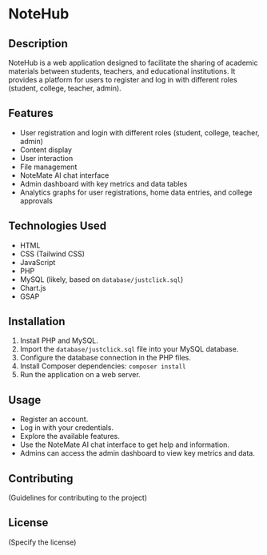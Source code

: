 # NoteHub

## Description

NoteHub is a web application designed to facilitate the sharing of academic materials between students, teachers, and educational institutions. It provides a platform for users to register and log in with different roles (student, college, teacher, admin).

## Features

*   User registration and login with different roles (student, college, teacher, admin)
*   Content display
*   User interaction
*   File management
*   NoteMate AI chat interface
*   Admin dashboard with key metrics and data tables
*   Analytics graphs for user registrations, home data entries, and college approvals

## Technologies Used

*   HTML
*   CSS (Tailwind CSS)
*   JavaScript
*   PHP
*   MySQL (likely, based on `database/justclick.sql`)
*   Chart.js
*   GSAP

## Installation

1.  Install PHP and MySQL.
2.  Import the `database/justclick.sql` file into your MySQL database.
3.  Configure the database connection in the PHP files.
4.  Install Composer dependencies: `composer install`
5.  Run the application on a web server.

## Usage

*   Register an account.
*   Log in with your credentials.
*   Explore the available features.
*   Use the NoteMate AI chat interface to get help and information.
*   Admins can access the admin dashboard to view key metrics and data.

## Contributing

(Guidelines for contributing to the project)

## License

(Specify the license)
